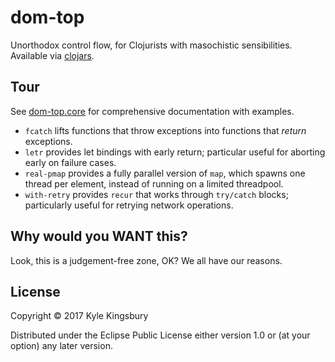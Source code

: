# dom-top

Unorthodox control flow, for Clojurists with masochistic sensibilities.
Available via [clojars](https://clojars/dom-top).

## Tour

See [dom-top.core](src/dom-top/core.clj) for comprehensive documentation with examples.

- `fcatch` lifts functions that throw exceptions into functions that *return*
  exceptions.
- `letr` provides let bindings with early return; particular useful for
  aborting early on failure cases.
- `real-pmap` provides a fully parallel version of `map`, which spawns one
  thread per element, instead of running on a limited threadpool.
- `with-retry` provides `recur` that works through `try/catch` blocks;
  particularly useful for retrying network operations.

## Why would you WANT this?

Look, this is a judgement-free zone, OK? We all have our reasons.

## License

Copyright © 2017 Kyle Kingsbury

Distributed under the Eclipse Public License either version 1.0 or (at
your option) any later version.
